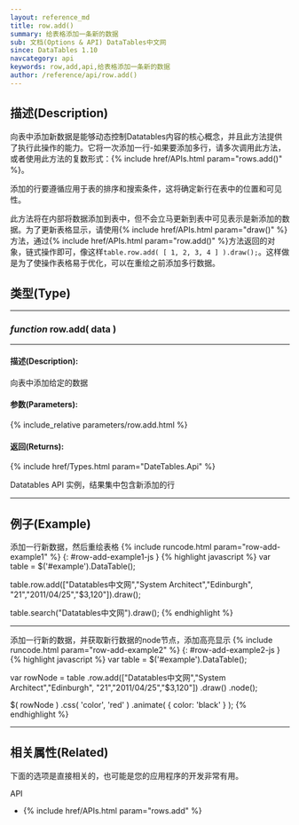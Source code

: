 ```yaml
---
layout: reference_md
title: row.add()
summary: 给表格添加一条新的数据
sub: 文档(Options & API) DataTables中文网
since: DataTables 1.10
navcategory: api
keywords: row,add,api,给表格添加一条新的数据
author: /reference/api/row.add()
---
```


## 描述(Description)

向表中添加新数据是能够动态控制Datatables内容的核心概念，并且此方法提供了执行此操作的能力。它将一次添加一行-如果要添加多行，请多次调用此方法，或者使用此方法的复数形式：{% include href/APIs.html param="rows.add()" %}。

添加的行要遵循应用于表的排序和搜索条件，这将确定新行在表中的位置和可见性。

此方法将在内部将数据添加到表中，但不会立马更新到表中可见表示是新添加的数据。为了更新表格显示，请使用{% include href/APIs.html param="draw()" %}方法，通过{% include href/APIs.html param="row.add()" %}方法返回的对象，链式操作即可，像这样`table.row.add( [ 1, 2, 3, 4 ] ).draw();`。这样做是为了使操作表格易于优化，可以在重绘之前添加多行数据。


## 类型(Type)
---
### _function_ **row.add( data )**   
---
#### 描述(Description):
向表中添加给定的数据

#### 参数(Parameters):
{% include_relative parameters/row.add.html %}

#### 返回(Returns):

{% include href/Types.html param="DateTables.Api" %}

Datatables API 实例，结果集中包含新添加的行

--- 
    
## 例子(Example)

添加一行新数据，然后重绘表格
{% include runcode.html param="row-add-example1" %}
{: #row-add-example1-js }
{% highlight javascript %}
var table = $('#example').DataTable();
 
table.row.add(["Datatables中文网","System Architect","Edinburgh", "21","2011/04/25","$3,120"]).draw();

table.search("Datatables中文网").draw();
{% endhighlight %}

---

添加一行新的数据，并获取新行数据的node节点，添加高亮显示
{% include runcode.html param="row-add-example2" %}
{: #row-add-example2-js }
{% highlight javascript %}
var table = $('#example').DataTable();
 
var rowNode = table
    .row.add(["Datatables中文网","System Architect","Edinburgh", "21","2011/04/25","$3,120"])
    .draw()
    .node();
 
$( rowNode )
    .css( 'color', 'red' )
    .animate( { color: 'black' } );
{% endhighlight %}

---

## 相关属性(Related)
下面的选项是直接相关的，也可能是您的应用程序的开发非常有用。

API

- {% include href/APIs.html param="rows.add" %}

